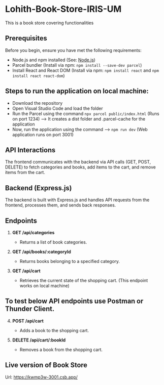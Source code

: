 # Lohith-Book-Store-IRIS-UM
 This is a book store covering functionalities

## Prerequisites

Before you begin, ensure you have met the following requirements:

- Node.js and npm installed (See: [Node.js](https://nodejs.org/))
- Parcel bundler (Install via npm: `npm install --save-dev parcel`)
- Install React and React DOM (Install via npm: `npm install react` and `npm install react react-dom`)

## Steps to run the application on local machine:

- Download the repository
- Open Visual Studio Code and load the folder
- Run the Parcel using the command `npx parcel public/index.html` (Runs on port 1234) --> It creates a dist folder and .parcel-cache for the application
- Now, run the application using the command --> `npm run dev` (Web application runs on port 3001)

## API Interactions

The frontend communicates with the backend via API calls (GET, POST, DELETE) to fetch categories and books, add items to the cart, and remove items from the cart.

## Backend (Express.js)

The backend is built with Express.js and handles API requests from the frontend, processes them, and sends back responses.

## Endpoints

1. **GET /api/categories**
   - Returns a list of book categories.

2. **GET /api/books/:categoryId**
   - Returns books belonging to a specified category.

3. **GET /api/cart**
   - Retrieves the current state of the shopping cart. (This endpoint works on local machine)
  
 ## To test below API endpoints use Postman or Thunder Client.

4. **POST /api/cart**
   - Adds a book to the shopping cart.

5. **DELETE /api/cart/:bookId**
   - Removes a book from the shopping cart.
  
## Live version of Book Store

Url: https://kwmp3w-3001.csb.app/

